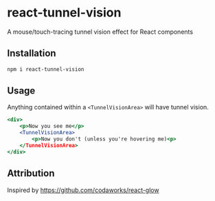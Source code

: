 # react-tunnel-vision

A mouse/touch-tracing tunnel vision effect for React components

## Installation

```bash
npm i react-tunnel-vision
```

## Usage

Anything contained within a `<TunnelVisionArea>` will have tunnel vision.

```jsx
<div>
    <p>Now you see me</p>
    <TunnelVisionArea>
        <p>Now you don't (unless you're hovering me)<p>
    </TunnelVisionArea>
</div>
```

## Attribution

Inspired by https://github.com/codaworks/react-glow
